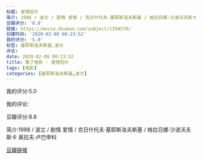 ```yaml
---
标题: 爱情短片
简介: 1988 / 波兰 / 剧情 爱情 / 克日什托夫·基耶斯洛夫斯基 / 格拉日娜·沙波沃夫斯卡 奥拉夫·卢巴申科
豆瓣评分: '8.8'
链接: https://movie.douban.com/subject/1294570/
创建时间: '2020-02-08 00:23:52'
我的评分: '5.0'
标签: 基耶斯洛夫斯基,波兰
评论:
date: 2020-02-08 00:23:52
title: 看了电影 - 爱情短片
tags: [电影]
categories: [基耶斯洛夫斯基,波兰]
---
```


我的评分:5.0

我的评论:

豆瓣评分:8.8

简介:1988 / 波兰 / 剧情 爱情 / 克日什托夫·基耶斯洛夫斯基 / 格拉日娜·沙波沃夫斯卡 奥拉夫·卢巴申科

[豆瓣链接](https://movie.douban.com/subject/1294570/)


